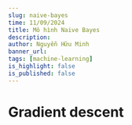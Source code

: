 ```yaml
---
slug: naive-bayes
time: 11/09/2024
title: Mô hình Naive Bayes
description:
author: Nguyễn Hữu Minh
banner_url: 
tags: [machine-learning]
is_highlight: false
is_published: false
---
```


# Gradient descent
